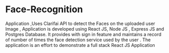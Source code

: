 # Face-Recognition
Application  ,Uses Clarifai API to detect the Faces on the uploaded user Image , Application is developed using React JS, Node JS , Express JS and Postgres Database. It provides with sign in feature and maintains a record of number of times the face detection service used by the user . The application is an effort to demonstrate a full stack React JS Application 

